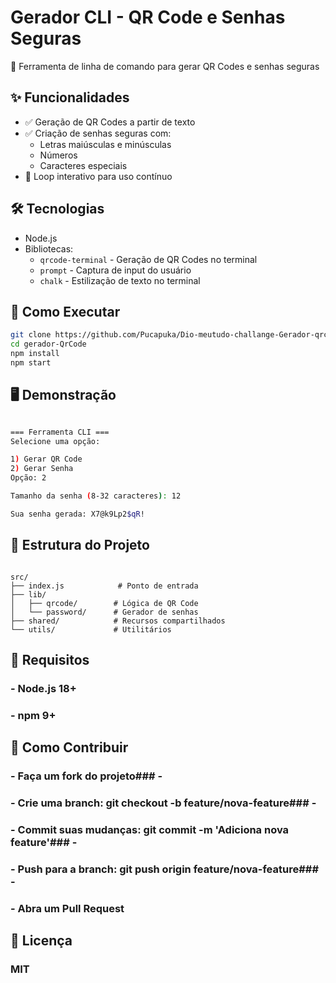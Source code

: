 # Gerador CLI - QR Code e Senhas Seguras

🔧 Ferramenta de linha de comando para gerar QR Codes e senhas seguras

## ✨ Funcionalidades

- ✅ Geração de QR Codes a partir de texto
- ✅ Criação de senhas seguras com:
  - Letras maiúsculas e minúsculas
  - Números
  - Caracteres especiais
- 🔄 Loop interativo para uso contínuo

## 🛠️ Tecnologias

- Node.js
- Bibliotecas:
  - `qrcode-terminal` - Geração de QR Codes no terminal
  - `prompt` - Captura de input do usuário
  - `chalk` - Estilização de texto no terminal

## 🚀 Como Executar

```bash
git clone https://github.com/Pucapuka/Dio-meutudo-challange-Gerador-qrcode.git
cd gerador-QrCode
npm install
npm start
```
## 🖥️ Demonstração

```bash

=== Ferramenta CLI ===
Selecione uma opção:

1) Gerar QR Code
2) Gerar Senha
Opção: 2

Tamanho da senha (8-32 caracteres): 12

Sua senha gerada: X7@k9Lp2$qR!
```

## 📂 Estrutura do Projeto

```text

src/
├── index.js            # Ponto de entrada
├── lib/
│   ├── qrcode/        # Lógica de QR Code
│   └── password/      # Gerador de senhas
├── shared/            # Recursos compartilhados
└── utils/             # Utilitários

```

## 📌 Requisitos

### - Node.js 18+

### - npm 9+

## 🤝 Como Contribuir

### - Faça um fork do projeto### - 
### - Crie uma branch: git checkout -b feature/nova-feature### - 
### - Commit suas mudanças: git commit -m 'Adiciona nova feature'### - 
### - Push para a branch: git push origin feature/nova-feature### - 
### - Abra um Pull Request

## 📄 Licença
### MIT

